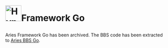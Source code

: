 # <p><img src="https://raw.githubusercontent.com/hyperledger/aries-rfcs/1371a4807ead74c36ea7d5af909064ec491b78c1/collateral/Hyperledger_Aries_Logo_Color.png" height="50px" alt="Hyperledger Aries">Framework Go</p>

Aries Framework Go has been archived. The BBS code has been extracted to [Aries BBS Go](https://github.com/hyperledger/aries-bbs-go).